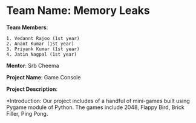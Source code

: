 **Team Name**:  Memory Leaks
======


**Team Members**:  

    1. Vedannt Rajoo (1st year)  
    2. Anant Kumar (1st year)  
    3. Priyank Kumar (1st year)  
    4. Jatin Nagpal (1st year)  

**Mentor**:  Srb Cheema

**Project Name**: Game Console

**Project Description**:

*Introduction: Our project includes of a handful of mini-games built using Pygame module of Python. The games include 2048, Flappy Bird, Brick Filler, Ping Pong.
